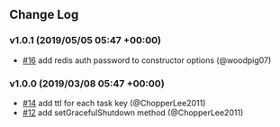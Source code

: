 ## Change Log

### v1.0.1 (2019/05/05 05:47 +00:00)
- [#16](https://github.com/Wiredcraft/kue-jm/pull/16) add redis auth password to constructor options (@woodpig07)

### v1.0.0 (2019/03/08 05:47 +00:00)
- [#14](https://github.com/Wiredcraft/kue-jm/pull/14) add ttl for each task key (@ChopperLee2011)
- [#12](https://github.com/Wiredcraft/kue-jm/pull/12) add setGracefulShutdown method (@ChopperLee2011)